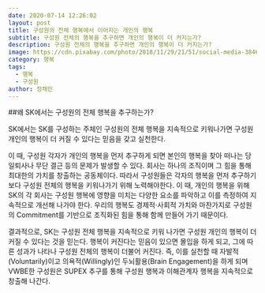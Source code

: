 ```yaml
---
date: 2020-07-14 12:26:02
layout: post
title: 구성원의 전체 행복에서 이어지는 개인의 행복
subtitle: 구성원 전체의 행복을 추구하면 개인의 행복이 더 커지는가?
description: 구성원 전체의 행복을 추구하면 개인의 행복이 더 커지는가?
image: https://cdn.pixabay.com/photo/2018/11/29/21/51/social-media-3846597_1280.png
category: 행복
tags:
  - 행복
  - 구성원
author: 정채민
---
```

##왜 SK에서는 구성원의 전체 행복을 추구하는가?


SK에서는 SK를 구성하는 주체인 구성원의 전체 행복을 지속적으로 키워나가면 구성원 개인의 행복이 더 커질 수 있다는 믿음을 갖고 실천한다.


이 때, 구성원 각자가 개인의 행복을 먼저 추구하게 되면 본인의 행복을 찾아 떠나는 당일퇴사나 무단 결근 등의 문제가 발생할 수 있다. 회사는 하나의 조직이며 그 힘을 통해 최대한의 가치를 창출하는 공동체이다. 따라서 구성원들은 각자의 행복을 먼저 추구하기보다 구성원 전체의 행복을 키워나가기 위해 노력해야한다. 이 때, 개인의 행복을 위해 SK의 각 회사는 구성원 행복에 영향을 미치는 다양한 요소를 파악하고 이를 측정하여 지속적으로 개선해 나가야 한다. 우리의 행복도 경제적·사회적 가치와 마찬가지로 구성원의 Commitment를 기반으로 조직화된 힘을 통해 함께 만들어 가기 때문이다.


결과적으로, SK는 구성원 전체 행복을 지속적으로 키워 나가면 구성원 개인의 행복이 더 커질 수 있다는 것을 믿는다. 행복이 커진다는 믿음이 있으면 몰입을 하게 되고, 그에 따른 성과가 나타나 구성원 전체의 행복이 더불어 커진다. 즉, 이를 실천할 때 자발적(Voluntarily)이고 의욕적(Willingly)인 두뇌활용(Brain Engagement)을 하게 되며 VWBE한 구성원은 SUPEX 추구를 통해 구성원 행복과 이해관계자 행복을 지속적으로 창출해 나간다.

